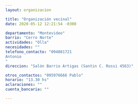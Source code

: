 ```yaml
---
layout: organizacion

title: "Organización vecinal"
date: 2020-05-12 12:21:54 -0300

departamento: "Montevideo"
barrio: "Cerro Norte"
actividades: "Olla"
necesidades: ""
telefono_contacto: "094881721
Antonio
"
direccion: "Salón Barrio Artigas (Santin C. Rossi 4563)"

otros_contactos: "095976666 Pablo"
horario: "13.30 hs"
aclaraciones: ""
cuenta_bancaria: ""

---
```

